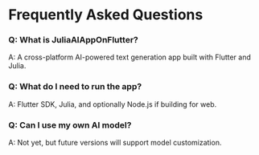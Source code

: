 # Frequently Asked Questions

### Q: What is JuliaAIAppOnFlutter?
A: A cross-platform AI-powered text generation app built with Flutter and Julia.

### Q: What do I need to run the app?
A: Flutter SDK, Julia, and optionally Node.js if building for web.

### Q: Can I use my own AI model?
A: Not yet, but future versions will support model customization.
